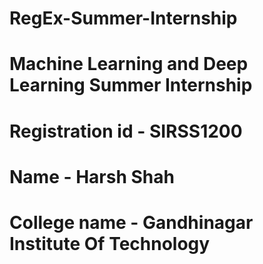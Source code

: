 # RegEx-Summer-Internship

# Machine Learning and Deep Learning Summer Internship
# Registration id - SIRSS1200
# Name - Harsh Shah
# College name - Gandhinagar Institute Of Technology
